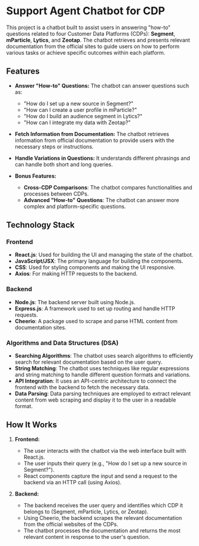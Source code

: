 # Support Agent Chatbot for CDP

This project is a chatbot built to assist users in answering "how-to" questions related to four Customer Data Platforms (CDPs): **Segment**, **mParticle**, **Lytics**, and **Zeotap**. The chatbot retrieves and presents relevant documentation from the official sites to guide users on how to perform various tasks or achieve specific outcomes within each platform.

## Features

- **Answer "How-to" Questions:** The chatbot can answer questions such as:
  - "How do I set up a new source in Segment?"
  - "How can I create a user profile in mParticle?"
  - "How do I build an audience segment in Lytics?"
  - "How can I integrate my data with Zeotap?"
  
- **Fetch Information from Documentation:** The chatbot retrieves information from official documentation to provide users with the necessary steps or instructions.

- **Handle Variations in Questions:** It understands different phrasings and can handle both short and long queries.

- **Bonus Features:**
  - **Cross-CDP Comparisons**: The chatbot compares functionalities and processes between CDPs.
  - **Advanced "How-to" Questions**: The chatbot can answer more complex and platform-specific questions.

## Technology Stack

### Frontend
- **React.js**: Used for building the UI and managing the state of the chatbot.
- **JavaScript/JSX**: The primary language for building the components.
- **CSS**: Used for styling components and making the UI responsive.
- **Axios**: For making HTTP requests to the backend.

### Backend
- **Node.js**: The backend server built using Node.js.
- **Express.js**: A framework used to set up routing and handle HTTP requests.
- **Cheerio**: A package used to scrape and parse HTML content from documentation sites.

### Algorithms and Data Structures (DSA)
- **Searching Algorithms**: The chatbot uses search algorithms to efficiently search for relevant documentation based on the user query.
- **String Matching**: The chatbot uses techniques like regular expressions and string matching to handle different question formats and variations.
- **API Integration**: It uses an API-centric architecture to connect the frontend with the backend to fetch the necessary data.
- **Data Parsing**: Data parsing techniques are employed to extract relevant content from web scraping and display it to the user in a readable format.

## How It Works

1. **Frontend:**
   - The user interacts with the chatbot via the web interface built with React.js.
   - The user inputs their query (e.g., "How do I set up a new source in Segment?").
   - React components capture the input and send a request to the backend via an HTTP call (using Axios).

2. **Backend:**
   - The backend receives the user query and identifies which CDP it belongs to (Segment, mParticle, Lytics, or Zeotap).
   - Using Cheerio, the backend scrapes the relevant documentation from the official websites of the CDPs.
   - The chatbot processes the documentation and returns the most relevant content in response to the user's question.
